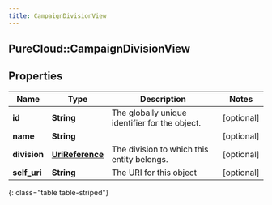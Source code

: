 ```yaml
---
title: CampaignDivisionView
---
```

## PureCloud::CampaignDivisionView

## Properties

|Name | Type | Description | Notes|
|------------ | ------------- | ------------- | -------------|
| **id** | **String** | The globally unique identifier for the object. | [optional] |
| **name** | **String** |  | [optional] |
| **division** | [**UriReference**](UriReference.html) | The division to which this entity belongs. | [optional] |
| **self_uri** | **String** | The URI for this object | [optional] |
{: class="table table-striped"}


